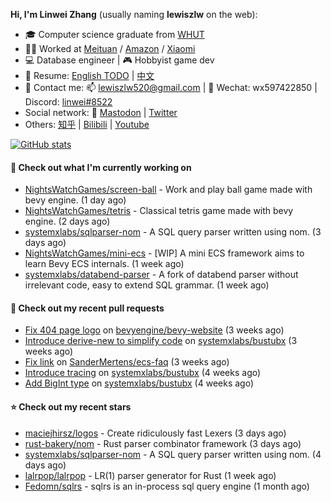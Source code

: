 **Hi, I'm Linwei Zhang** (usually naming **lewiszlw** on the web):
- 🎓 Computer science graduate from [WHUT](https://en.wikipedia.org/wiki/Wuhan_University_of_Technology)
- 👨‍💻 Worked at [Meituan](https://about.meituan.com/home) / [Amazon](https://www.amazon.com/) / [Xiaomi](https://www.mi.com/)
- 💻 Database engineer | 🎮 Hobbyist game dev
- 📄 Resume: [English TODO](https://github.com/lewiszlw/lewiszlw/blob/main/Resume_EN.md) | [中文](https://github.com/lewiszlw/lewiszlw/blob/main/Resume_CN.md)
- 📱 Contact me: 📫 [lewiszlw520@gmail.com](mailto:lewiszlw520@gmail.com) | 💬 Wechat: wx597422850 | Discord: [linwei#8522](http://discordapp.com/users/891664307035713576)
- Social network: 🦣 [Mastodon](https://mastodon.world/@lewiszlw) | [Twitter](https://twitter.com/lewiszlw)
- Others: [知乎](https://www.zhihu.com/people/tian-qian-zhu-wu-ya) | [Bilibili](https://space.bilibili.com/43876861) | [Youtube](https://www.youtube.com/channel/UCnvri1tqAjxsp9nGQ63zUNw)

[![GitHub stats](https://github-readme-stats.vercel.app/api?username=lewiszlw&count_private=true&show_icons=true&theme=solarized-dark&include_all_commits=true)](https://github.com/anuraghazra/github-readme-stats)

#### 👷 Check out what I'm currently working on

- [NightsWatchGames/screen-ball](https://github.com/NightsWatchGames/screen-ball) - Work and play ball game made with bevy engine. (1 day ago)
- [NightsWatchGames/tetris](https://github.com/NightsWatchGames/tetris) - Classical tetris game made with bevy engine. (2 days ago)
- [systemxlabs/sqlparser-nom](https://github.com/systemxlabs/sqlparser-nom) - A SQL query parser written using nom. (3 days ago)
- [NightsWatchGames/mini-ecs](https://github.com/NightsWatchGames/mini-ecs) - [WIP] A mini ECS framework aims to learn Bevy ECS internals. (1 week ago)
- [systemxlabs/databend-parser](https://github.com/systemxlabs/databend-parser) - A fork of databend parser without irrelevant code, easy to extend SQL grammar. (1 week ago)

#### 🔨 Check out my recent pull requests

- [Fix 404 page logo](https://github.com/bevyengine/bevy-website/pull/739) on [bevyengine/bevy-website](https://github.com/bevyengine/bevy-website) (3 weeks ago)
- [Introduce derive-new to simplify code](https://github.com/systemxlabs/bustubx/pull/48) on [systemxlabs/bustubx](https://github.com/systemxlabs/bustubx) (3 weeks ago)
- [Fix link](https://github.com/SanderMertens/ecs-faq/pull/19) on [SanderMertens/ecs-faq](https://github.com/SanderMertens/ecs-faq) (3 weeks ago)
- [Introduce tracing](https://github.com/systemxlabs/bustubx/pull/47) on [systemxlabs/bustubx](https://github.com/systemxlabs/bustubx) (4 weeks ago)
- [Add BigInt type](https://github.com/systemxlabs/bustubx/pull/46) on [systemxlabs/bustubx](https://github.com/systemxlabs/bustubx) (4 weeks ago)

#### ⭐ Check out my recent stars

- [maciejhirsz/logos](https://github.com/maciejhirsz/logos) - Create ridiculously fast Lexers (3 days ago)
- [rust-bakery/nom](https://github.com/rust-bakery/nom) - Rust parser combinator framework (3 days ago)
- [systemxlabs/sqlparser-nom](https://github.com/systemxlabs/sqlparser-nom) - A SQL query parser written using nom. (4 days ago)
- [lalrpop/lalrpop](https://github.com/lalrpop/lalrpop) - LR(1) parser generator for Rust (1 week ago)
- [Fedomn/sqlrs](https://github.com/Fedomn/sqlrs) - sqlrs is an in-process sql query engine (1 month ago)
